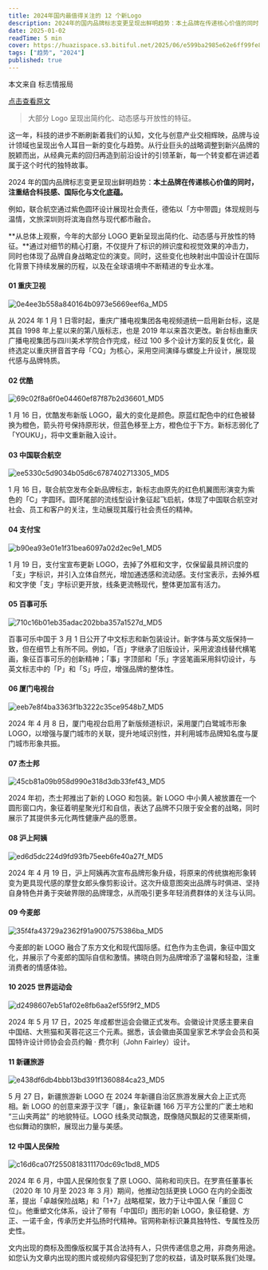 ```yaml
---
title: 2024年国内最值得关注的 12 个新Logo
description: 2024年的国内品牌标志变更呈现出鲜明趋势：本土品牌在传递核心价值的同时，注重结合科技感、国际化与文化底蕴。
date: 2025-01-02
readTime: 5 min
cover: https://huazispace.s3.bitiful.net/2025/06/e599ba2985e62e6ff99fe830c8c0d68a.png
tags: ["趋势", "2024"]
published: true
---
```


本文来自 标志情报局

[点击查看原文](https://mp.weixin.qq.com/s/A3yV26QN0GgupeKEavZbNg)

> 大部分 Logo 呈现出简约化、动态感与开放性的特征。

这一年，科技的进步不断刷新着我们的认知，文化与创意产业交相辉映，品牌与设计领域也呈现出令人耳目一新的变化与趋势。从行业巨头的战略调整到新兴品牌的脱颖而出，从经典元素的回归再造到前沿设计的引领革新，每一个转变都在讲述着属于这个时代的独特故事。

2024 年的国内品牌标志变更呈现出鲜明趋势：**本土品牌在传递核心价值的同时，注重结合科技感、国际化与文化底蕴。**

例如，联合航空通过紫色圆环设计展现社会责任，德佑以「方中带圆」体现规则与温情，文旅深圳则将滨海自然与现代都市融合。

**从总体上观察，今年的大部分 LOGO 更新呈现出简约化、动态感与开放性的特征。**通过对细节的精心打磨，不仅提升了标识的辨识度和视觉效果的冲击力，同时也体现了品牌自身战略定位的演变。同时，这些变化也映射出中国设计在国际化背景下持续发展的历程，以及在全球语境中不断精进的专业水准。

#### 01  重庆卫视

![0e4ee3b558a840164b0973e5669eef6a_MD5](https://huazispace.s3.bitiful.net/2025/06/7a4e9bb1bfea9c1afa4ee584a1999639.jpg)

从 2024 年 1 月 1 日零时起，重庆广播电视集团各电视频道统一启用新台标，这是其自 1998 年上星以来的第八版标志，也是 2019 年以来首次更改。新台标由重庆广播电视集团与四川美术学院合作完成，经过 100 多个设计方案的反复优化，最终选定以重庆拼音首字母「CQ」为核心，采用空间演绎与螺旋上升设计，展现现代感与品牌特质。

#### 02  优酷

![69c02f8a6f0e04460ef87f87b2d36601_MD5](https://huazispace.s3.bitiful.net/2025/06/57d047e7d34ccc9b02b336665f74f40f.jpg)

1 月 16 日，优酷发布新版 LOGO，最大的变化是颜色。原蓝红配色中的红色被替换为橙色，箭头符号保持原形状，但蓝色移至上方，橙色位于下方。新标志弱化了「YOUKU」，将中文重新融入设计。

#### 03  中国联合航空

![ee5330c5d9034b05d6c6787402713305_MD5](https://huazispace.s3.bitiful.net/2025/06/200ad60f1293a7b0d18c811a52b998c9.jpg)

1 月 16 日，联合航空发布全新品牌标志，新标志由原先的红色机翼图形演变为紫色的「C」字圆环。圆环尾部的流线型设计象征起飞启航，体现了中国联合航空对社会、员工和客户的关注，生动展现其履行社会责任的精神。

#### 04  支付宝

![b90ea93e01e1f31bea6097a02d2ec9e1_MD5](https://huazispace.s3.bitiful.net/2025/06/269f6d8b8a0f68e2faccd3c91f576f2e.jpg)

1 月 19 日，支付宝宣布更新 LOGO，去掉了外框和文字，仅保留最具辨识度的「支」字标识，并引入立体自然光，增加通透感和流动感。支付宝表示，去掉外框和文字使「支」字标识更开放，线条更流畅现代，整体更加富有活力。

#### 05  百事可乐

![710c16b01eb35adac202bba357a1527d_MD5](https://huazispace.s3.bitiful.net/2025/06/a938f1bc5d2f908262fe68269266147a.jpg)

百事可乐中国于 3 月 1 日公开了中文标志和新包装设计。新字体与英文版保持一致，但在细节上有所不同。例如，「百」字继承了旧版设计，采用波浪线替代横笔画，象征百事可乐的创新精神；「事」字顶部和「乐」字竖笔画采用斜切设计，与英文标志中的「P」和「S」呼应，增强品牌的整体性。

#### 06  厦门电视台

![eeb7e8f4ba3363f1b3222c35ce9548b7_MD5](https://huazispace.s3.bitiful.net/2025/06/2ca9624d7b3efcc669e8bd3b609c8944.jpg)

2024 年 4 月 8 日，厦门电视台启用了新版频道标识，采用厦门白鹭城市形象 LOGO，以增强与厦门城市的关联，提升地域识别性，并利用城市品牌知名度与厦门城市形象共振。

#### 07  杰士邦

![45cb81a09b958d990e318d3db33fef43_MD5](https://huazispace.s3.bitiful.net/2025/06/53ac2c826a6e00d6f42f88c8a317470c.jpg)

2024 年初，杰士邦推出了新的 LOGO 和包装。新 LOGO 中小黄人被放置在一个圆形窗口内，象征着明星聚光灯和自信，表达了品牌不只限于安全套的战略，同时展示了其提供多元化两性健康产品的愿景。

#### 08  沪上阿姨

![ed6d5dc224d9fd93fb75eeb6fe40a27f_MD5](https://huazispace.s3.bitiful.net/2025/06/bae8a74c5c003de4520564b8b9235b1a.jpg)

2024 年 4 月 19 日，沪上阿姨再次宣布品牌形象升级，将原来的传统旗袍形象转变为更具现代感的摩登女郎头像剪影设计。这次升级意图突出品牌与时俱进、坚持自身特色并勇于突破界限的品牌理念，从而吸引更多年轻消费群体的关注与认同。

#### 09  今麦郎

![35f4fa43729a2362f91a9007575386ba_MD5](https://huazispace.s3.bitiful.net/2025/06/728cb0faf56044a14bb1d60dd04158a5.jpg)

今麦郎的新 LOGO 融合了东方文化和现代国际感。红色作为主色调，象征中国文化，并展示了今麦郎的国际自信和激情。拂晓白则为品牌增添了温馨和轻盈，注重消费者的情感体验。

#### 10  2025 世界运动会

![d2498607eb51af02e8fb6aa2ef55f9f2_MD5](https://huazispace.s3.bitiful.net/2025/06/4e2e8ceb4ec676a1ea2c4403fe31664e.jpg)

2024 年 5 月 17 日，2025 年成都世运会会徽正式发布。会徽设计灵感主要来自中国结、大熊猫和芙蓉花这三个元素。据悉，该会徽由英国皇家艺术学会会员和英国特许设计师协会会员约翰 · 费尔利（John Fairley）设计。

#### 11  新疆旅游

![e438df6db4bbb13bd391f1360884ca23_MD5](https://huazispace.s3.bitiful.net/2025/06/fa70687b7f7ca8dcbd463fbba0a63ffa.jpg)

5 月 27 日，新疆旅游新 LOGO 在 2024 年新疆自治区旅游发展大会上正式亮相。新 LOGO 的创意来源于汉字「疆」，象征新疆 166 万平方公里的广袤土地和 “三山夹两盆” 的地貌特征。LOGO 线条灵动飘逸，既像随风飘起的艾德莱斯绸，也似舞动的旗帜，展现出力量与美感。

#### 12  中国人民保险

![c16d6ca07f2550818311170dc69c1bd8_MD5](https://huazispace.s3.bitiful.net/2025/06/abe0563b853334e7865fe46cfb31467c.jpg)

2024 年 6 月，中国人民保险恢复了原 LOGO、简称和司庆日。在罗熹任董事长（2020 年 10 月至 2023 年 3 月）期间，他推动包括更换 LOGO 在内的全面改革，提出「卓越保险战略」和「1+7」战略框架，致力于让中国人保「重回 C 位」。他重塑文化体系，设计了带有「中国印」图形的新 LOGO，象征稳健、方正、一诺千金，传承历史并弘扬时代精神。官网称新标识兼具独特性、专属性及历史性。

文内出现的商标及图像版权属于其合法持有人，只供传递信息之用，非商务用途。如您认为文章内出现的图片或视频内容侵犯到了您的权益，请及时联系我们处理。
